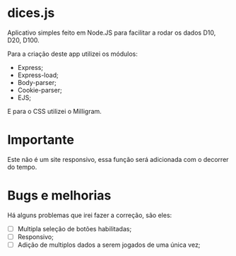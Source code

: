 # dices.js
Aplicativo simples feito em Node.JS para facilitar a rodar os dados D10, D20, D100.

Para a criação deste app utilizei os módulos:

  * Express;
  * Express-load;
  * Body-parser;
  * Cookie-parser;
  * EJS;

E para o CSS utilizei o Milligram. 


# Importante

Este não é um site responsivo, essa função será adicionada com o decorrer do tempo.

# Bugs e melhorias

Há alguns problemas que irei fazer a correção, são eles:

- [ ] Multipla seleção de botões habilitadas;
- [ ] Responsivo;
- [ ] Adição de multiplos dados a serem jogados de uma única vez;
